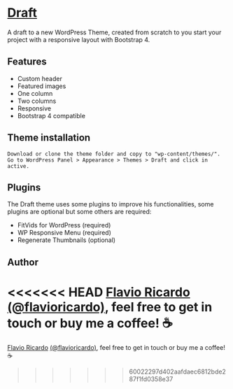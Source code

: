# [Draft](http://encolh.eu/labs/draft)

A draft to a new WordPress Theme, created from scratch to you start your project with a responsive layout with Bootstrap 4.

## Features

* Custom header
* Featured images
* One column
* Two columns
* Responsive
* Bootstrap 4 compatible

## Theme installation

```
Download or clone the theme folder and copy to "wp-content/themes/".
Go to WordPress Panel > Appearance > Themes > Draft and click in active.
```

## Plugins

The Draft theme uses some plugins to improve his functionalities, some plugins are optional but some others are required:

* FitVids for WordPress (required)
* WP Responsive Menu (required)
* Regenerate Thumbnails (optional)

## Author

<<<<<<< HEAD
[Flavio Ricardo](https://medium.com/@flavioricardo91) [(@flavioricardo)](https://twitter.com/flavioricardo), feel free to get in touch or buy me a coffee! :coffee:
=======
[Flavio Ricardo](https://medium.com/@flavioricardo91) [(@flavioricardo)](https://twitter.com/flavioricardo), feel free to get in touch or buy me a coffee! :coffee:
>>>>>>> 60022297d402aafdaec6812bde287f1fd0358e37

